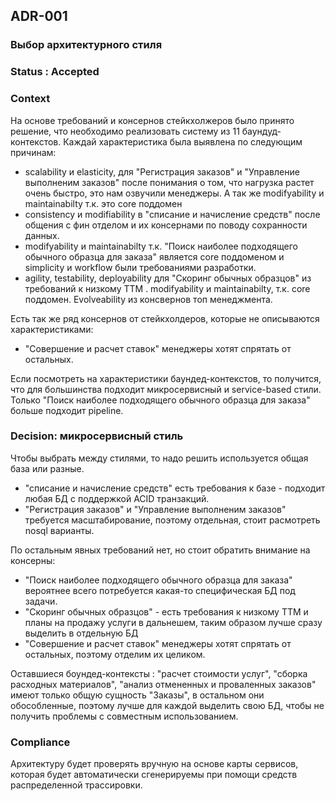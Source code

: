 ## ADR-001
### Выбор архитектурного стиля
### Status : Accepted
### Context
На основе требований и консернов стейкхолжеров было принято решение, что необходимо реализовать систему из 11 баундуд-контекстов.
Каждай характеристика была выявлена по следующим причинам:
- scalability и elasticity, для "Регистрация заказов" и "Управление выполненим заказов" после понимания о том, что нагрузка растет очень быстро, это нам озвучили менеджеры. А так же modifyability и maintainabilty т.к. это core поддомен
- consistency и modifiability в "списание и начисление средств" после общения с фин отделом и их консернами по поводу сохранности данных.
- modifyability и maintainabilty т.к. "Поиск наиболее подходящего обычного образца для заказа" является core поддоменом и simplicity и workflow были требованиями разработки.
- agility, testability, deployability для "Скоринг обычных образцов" из требований к низкому ТТМ . modifyability и maintainabilty, т.к. core поддомен. Evolveability из консвернов топ менеджмента.

Есть так же ряд консернов от стейкхолдеров, которые не описываются характеристиками:
- "Совершение и расчет ставок" менеджеры хотят спрятать от остальных.

Если посмотреть на характеристики баундед-контекстов, то получится, что для большинства подходит микросервисный и service-based стили.
Только "Поиск наиболее подходящего обычного образца для заказа" больше подходит pipeline. 

### Decision: микросервисный стиль
Чтобы выбрать между стилями, то надо решить используется общая база или разные.

- "списание и начисление средств" есть требования к базе - подходит любая БД с поддержкой ACID транзакций.
- "Регистрация заказов" и "Управление выполненим заказов" требуется масштабирование, поэтому отдельная, стоит расмотреть nosql варианты.

По остальным явных требований нет, но стоит обратить внимание на консерны:
- "Поиск наиболее подходящего обычного образца для заказа" вероятнее всего потребуется какая-то специфическая БД под задачи.
- "Скоринг обычных образцов" - есть требования к низкому ТТМ и планы на продажу услуги в дальнешем, таким образом лучше сразу выделить в отдельную БД
-  "Совершение и расчет ставок" менеджеры хотят спрятать от остальных, поэтому отделим их целиком.

Оставшиеся боундед-контексты : "расчет стоимости услуг", "сборка расходных материалов", "анализ отмененных и проваленных заказов" имеют только общую сущность "Заказы", в остальном они обособленные, поэтому лучше для каждой выделить свою БД, чтобы не получить проблемы с совместным использованием.

### Сompliance
Архитектуру будет проверять вручную на основе карты сервисов, которая будет автоматически сгенерируемы при помощи средств распределенной трассировки.
